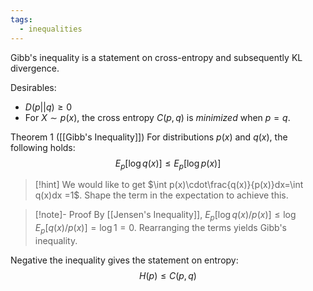 ```yaml
---
tags:
  - inequalities
---
```

Gibb's inequality is a statement on cross-entropy and subsequently KL divergence. 

Desirables:
- $D(p||q)\geq 0$
- For $X\sim p(x)$, the cross entropy $C(p,q)$ is $minimized$ when $p=q$.

Theorem 1 ([[Gibb's Inequality]])
For distributions $p(x)$ and $q(x)$, the following holds:
$$E_p\left[\log q(x)\right]\leq E_p\left[\log p(x)\right]$$
> [!hint] 
We would like to get $\int p(x)\cdot\frac{q(x)}{p(x)}dx=\int q(x)dx =1$. Shape the term in the expectation to achieve this.

> [!note]- Proof
> By [[Jensen's Inequality]], $E_p\left[\log q(x)/p(x)\right]\leq \log E_p\left[q(x)/p(x)\right]=\log 1 =0$. Rearranging the terms yields Gibb's inequality.

Negative the inequality gives the statement on entropy:
$$H(p)\leq C(p,q)$$
